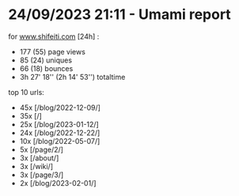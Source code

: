 # 24/09/2023 21:11 - Umami report
for www.shifeiti.com [24h] :

 - 177 (55) page views
 - 85 (24) uniques
 - 66 (18) bounces
 - 3h 27' 18'' (2h 14' 53'') totaltime


top 10 urls:
 - 45x [/blog/2022-12-09/]
 - 35x [/]
 - 25x [/blog/2023-01-12/]
 - 24x [/blog/2022-12-22/]
 - 10x [/blog/2022-05-07/]
 - 5x [/page/2/]
 - 3x [/about/]
 - 3x [/wiki/]
 - 3x [/page/3/]
 - 2x [/blog/2023-02-01/]


